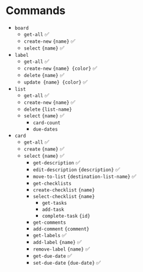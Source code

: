 # Commands

* `board`
  * `get-all` :white_check_mark:
  * `create-new` `{name}` :white_check_mark:
  * `select` `{name}` :white_check_mark:
* `label`
  * `get-all` :white_check_mark:
  * `create-new` `{name} {color}` :white_check_mark:
  * `delete` `{name}` :white_check_mark:
  * `update {name} {color}`​ :white_check_mark:
* `list`
  * `get-all` :white_check_mark:
  * `create-new` `{name}` :white_check_mark:
  * `delete` `{list-name}`
  * `select` `{name}` :white_check_mark:
    * `card-count`
    * `due-dates`
* `card`
  * `get-all` :white_check_mark:
  * `create` `{name}` :white_check_mark:
  * `select` `{name}` :white_check_mark:
    * `get-description` :white_check_mark:
    * `edit-description` `{description}` :white_check_mark:
    * `move-to-list` `{destination-list-name}` :white_check_mark:
    * `get-checklists`
    * `create-checklist` `{name}`
    * `select-checklist` `{name}`
      * `get-tasks`
      * `add-task`
      * `complete-task` `{id}`
    * `get-comments`
    * `add-comment` `{comment}`
    * `get-labels` :white_check_mark:
    * `add-label` `{name}` :white_check_mark:
    * `remove-label` `{name}` :white_check_mark:
    * `get-due-date` :white_check_mark:
    * `set-due-date` `{due-date}` :white_check_mark:
